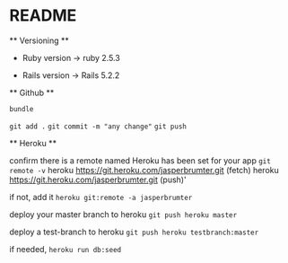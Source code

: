# README



** Versioning **

* Ruby version
-> ruby 2.5.3

* Rails version
-> Rails 5.2.2



** Github **

`bundle`

`git add .`
`git commit -m "any change"`
`git push`



** Heroku **

confirm there is a remote named Heroku has been set for your app
`git remote -v`
heroku	https://git.heroku.com/jasperbrumter.git (fetch)
heroku	https://git.heroku.com/jasperbrumter.git (push)'

if not, add it
`heroku git:remote -a jasperbrumter`

deploy your master branch to heroku
`git push heroku master`

deploy a test-branch to heroku
`git push heroku testbranch:master`

if needed,
`heroku run db:seed`